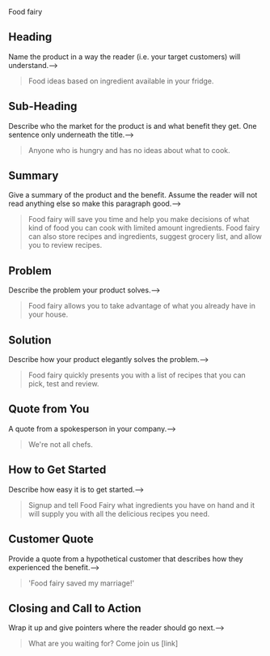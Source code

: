 Food fairy

<!--
> This material was originally posted [here](http://www.quora.com/What-is-Amazons-approach-to-product-development-and-product-management). It is reproduced here for posterities sake.

There is an approach called "working backwards" that is widely used at Amazon. They work backwards from the customer, rather than starting with an idea for a product and trying to bolt customers onto it. While working backwards can be applied to any specific product decision, using this approach is especially important when developing new products or features.

For new initiatives a product manager typically starts by writing an internal press release announcing the finished product. The target audience for the press release is the new/updated product's customers, which can be retail customers or internal users of a tool or technology. Internal press releases are centered around the customer problem, how current solutions (internal or external) fail, and how the new product will blow away existing solutions.

If the benefits listed don't sound very interesting or exciting to customers, then perhaps they're not (and shouldn't be built). Instead, the product manager should keep iterating on the press release until they've come up with benefits that actually sound like benefits. Iterating on a press release is a lot less expensive than iterating on the product itself (and quicker!).

If the press release is more than a page and a half, it is probably too long. Keep it simple. 3-4 sentences for most paragraphs. Cut out the fat. Don't make it into a spec. You can accompany the press release with a FAQ that answers all of the other business or execution questions so the press release can stay focused on what the customer gets. My rule of thumb is that if the press release is hard to write, then the product is probably going to suck. Keep working at it until the outline for each paragraph flows.

Oh, and I also like to write press-releases in what I call "Oprah-speak" for mainstream consumer products. Imagine you're sitting on Oprah's couch and have just explained the product to her, and then you listen as she explains it to her audience. That's "Oprah-speak", not "Geek-speak".

Once the project moves into development, the press release can be used as a touchstone; a guiding light. The product team can ask themselves, "Are we building what is in the press release?" If they find they're spending time building things that aren't in the press release (overbuilding), they need to ask themselves why. This keeps product development focused on achieving the customer benefits and not building extraneous stuff that takes longer to build, takes resources to maintain, and doesn't provide real customer benefit (at least not enough to warrant inclusion in the press release).
 -->

## Heading ##
  <!--> Name the product in a way the reader (i.e. your target customers) will understand.-->
  > Food ideas based on ingredient available in your fridge.

## Sub-Heading ##
  <!--> Describe who the market for the product is and what benefit they get. One sentence only underneath the title.-->
  > Anyone who is hungry and has no ideas about what to cook.

## Summary ##
  <!--> Give a summary of the product and the benefit. Assume the reader will not read anything else so make this paragraph good.-->
  > Food fairy will save you time and help you make decisions of what kind of food you can cook with limited amount ingredients. Food fairy can also store recipes and ingredients, suggest grocery list, and allow you to review recipes.

## Problem ##
  <!--> Describe the problem your product solves.-->
  > Food fairy allows you to take advantage of what you already have in your house.

## Solution ##
  <!--> Describe how your product elegantly solves the problem.-->
  > Food fairy quickly presents you with a list of recipes that you can pick, test and review.

## Quote from You ##
  <!--> A quote from a spokesperson in your company.-->
  > We're not all chefs.

## How to Get Started ##
  <!--> Describe how easy it is to get started.-->
  > Signup and tell Food Fairy what ingredients you have on hand and it will supply you with all the delicious recipes you need.

## Customer Quote ##
  <!--> Provide a quote from a hypothetical customer that describes how they experienced the benefit.-->
  > 'Food fairy saved my marriage!'

## Closing and Call to Action ##
  <!--> Wrap it up and give pointers where the reader should go next.-->
  > What are you waiting for? Come join us [link]
